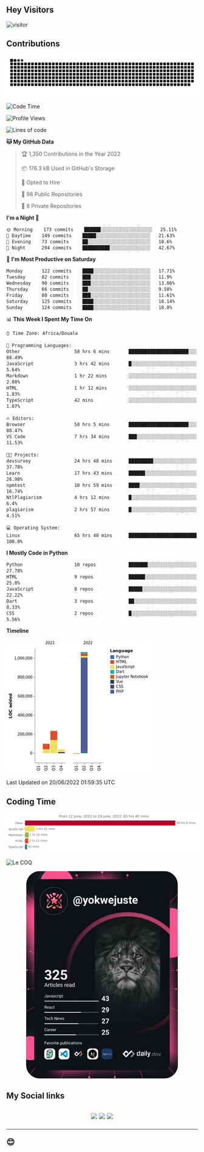 ## Hey Visitors
![visitor](https://profile-counter.glitch.me/yokwejuste/count.svg)

## Contributions
<p align="center">
  <img src="https://raw.githubusercontent.com/yokwejuste/yokwejuste/output/github-contribution-grid-snake.svg" />
</p>

<!--START_SECTION:waka-->
![Code Time](http://img.shields.io/badge/Code%20Time-967%20hrs%2053%20mins-blue)

![Profile Views](http://img.shields.io/badge/Profile%20Views-163-blue)

![Lines of code](https://img.shields.io/badge/From%20Hello%20World%20I%27ve%20Written-1%20Million%20lines%20of%20code-blue)

**🐱 My GitHub Data** 

> 🏆 1,350 Contributions in the Year 2022
 > 
> 📦 176.3 kB Used in GitHub's Storage 
 > 
> 💼 Opted to Hire
 > 
> 📜 98 Public Repositories 
 > 
> 🔑 8 Private Repositories  
 > 
**I'm a Night 🦉** 

```text
🌞 Morning    173 commits    ██████░░░░░░░░░░░░░░░░░░░   25.11% 
🌆 Daytime    149 commits    █████░░░░░░░░░░░░░░░░░░░░   21.63% 
🌃 Evening    73 commits     ██░░░░░░░░░░░░░░░░░░░░░░░   10.6% 
🌙 Night      294 commits    ██████████░░░░░░░░░░░░░░░   42.67%

```
📅 **I'm Most Productive on Saturday** 

```text
Monday       122 commits    ████░░░░░░░░░░░░░░░░░░░░░   17.71% 
Tuesday      82 commits     ███░░░░░░░░░░░░░░░░░░░░░░   11.9% 
Wednesday    90 commits     ███░░░░░░░░░░░░░░░░░░░░░░   13.06% 
Thursday     66 commits     ██░░░░░░░░░░░░░░░░░░░░░░░   9.58% 
Friday       80 commits     ███░░░░░░░░░░░░░░░░░░░░░░   11.61% 
Saturday     125 commits    ████░░░░░░░░░░░░░░░░░░░░░   18.14% 
Sunday       124 commits    ████░░░░░░░░░░░░░░░░░░░░░   18.0%

```


📊 **This Week I Spent My Time On** 

```text
⌚︎ Time Zone: Africa/Douala

💬 Programming Languages: 
Other                    58 hrs 6 mins       ██████████████████████░░░   88.49% 
JavaScript               3 hrs 42 mins       █░░░░░░░░░░░░░░░░░░░░░░░░   5.64% 
Markdown                 1 hr 22 mins        ░░░░░░░░░░░░░░░░░░░░░░░░░   2.08% 
HTML                     1 hr 12 mins        ░░░░░░░░░░░░░░░░░░░░░░░░░   1.83% 
TypeScript               42 mins             ░░░░░░░░░░░░░░░░░░░░░░░░░   1.07%

🔥 Editors: 
Browser                  58 hrs 5 mins       ██████████████████████░░░   88.47% 
VS Code                  7 hrs 34 mins       ███░░░░░░░░░░░░░░░░░░░░░░   11.53%

🐱‍💻 Projects: 
devsurvey                24 hrs 48 mins      █████████░░░░░░░░░░░░░░░░   37.78% 
Learn                    17 hrs 43 mins      ██████░░░░░░░░░░░░░░░░░░░   26.98% 
npmtest                  10 hrs 59 mins      ████░░░░░░░░░░░░░░░░░░░░░   16.74% 
NtlPlagiarism            4 hrs 12 mins       █░░░░░░░░░░░░░░░░░░░░░░░░   6.4% 
plagiarism               2 hrs 57 mins       █░░░░░░░░░░░░░░░░░░░░░░░░   4.51%

💻 Operating System: 
Linux                    65 hrs 40 mins      █████████████████████████   100.0%

```

**I Mostly Code in Python** 

```text
Python                   10 repos            ███████░░░░░░░░░░░░░░░░░░   27.78% 
HTML                     9 repos             ██████░░░░░░░░░░░░░░░░░░░   25.0% 
JavaScript               8 repos             █████░░░░░░░░░░░░░░░░░░░░   22.22% 
Dart                     3 repos             ██░░░░░░░░░░░░░░░░░░░░░░░   8.33% 
CSS                      2 repos             █░░░░░░░░░░░░░░░░░░░░░░░░   5.56%

```


**Timeline**

![Chart not found](https://raw.githubusercontent.com/yokwejuste/yokwejuste/master/charts/bar_graph.png) 


 Last Updated on 20/06/2022 01:59:35 UTC
<!--END_SECTION:waka-->

## Coding Time

[![wakatime-stats](https://github.com/yokwejuste/yokwejuste/blob/master/images/stat.svg)](https://wakatime.com/@yokwejuste)

![Le COQ](https://metrics.lecoq.io/yokwejuste/)
<p align="center">
  <a href="#"><img src="https://github.com/yokwejuste/yokwejuste/blob/master/devcard.svg" width="400" alt="Yonkeu K. Steve's Dev Card"/></a>
</p>
<h2>My Social links<h2>
<p align="center">
  <a href="https://twitter.com/yokwejuste"><img src="https://img.shields.io/badge/twitter-%231DA1F2.svg?style=for-the-badge&logo=Twitter&logoColor=white"></a>
  <a href="https://linkedin.com/in/yokwejuste"><img src="https://img.shields.io/badge/linkedin-%230077B5.svg?style=for-the-badge&logo=linkedin&logoColor=white"></a>
  <a href="https://instagram.com/yokwejuste0"><img src="https://img.shields.io/badge/instagram-%23E4405F.svg?style=for-the-badge&logo=Instagram&logoColor=white"></a>
</p>
<hr>
😊
